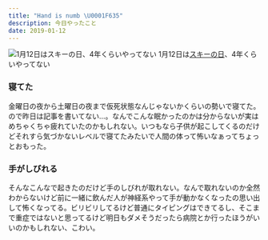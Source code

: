 ```yaml
---
title: "Hand is numb \U0001F635"
description: 今日やったこと
date: 2019-01-12
---
```


![1月12日は[スキーの日](http://www.nnh.to/01/12.html)、4年くらいやってない](https://cdn-images-1.medium.com/max/800/1*htO3dWwGfqaVrXipc0OTDw.png)
1月12日は[スキーの日](http://www.nnh.to/01/12.html)、4年くらいやってない

### 寝てた

金曜日の夜から土曜日の夜まで仮死状態なんじゃないかくらいの勢いで寝てた。ので昨日は記事を書いてない…。なんでこんな眠かったのかは分からないが実はめちゃくちゃ疲れていたのかもしれない。いつもなら子供が起こしてくるのだけどそれすら気づかないレベルで寝てたみたいで人間の体って怖いなぁってちょっとおもった。

### 手がしびれる

そんなこんなで起きたのだけど手のしびれが取れない。なんで取れないのか全然わからないけど前に一緒に飲んだ人が神経系やって手が動かなくなったの思い出して怖くなってる。ビリビリしてるけど普通にタイピングはできてるし、そこまで重症ではないと思ってるけど明日もダメそうだったら病院とか行ったほうがいいのかもしれない、こわい。
